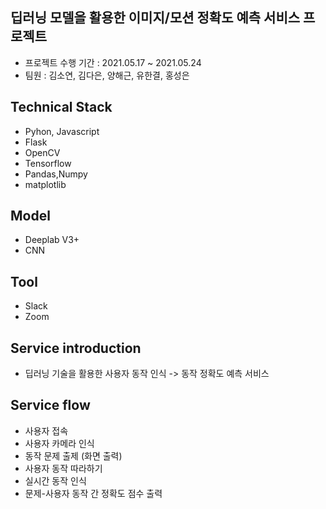 ## 딥러닝 모델을 활용한 이미지/모션 정확도 예측 서비스 프로젝트

- 프로젝트 수행 기간 : 2021.05.17 ~ 2021.05.24
- 팀원 : 김소연, 김다은, 양해근, 유한결, 홍성은

## Technical Stack
  - Pyhon, Javascript
  - Flask 
  - OpenCV
  - Tensorflow
  - Pandas,Numpy
  - matplotlib

## Model
  - Deeplab V3+
  - CNN 

## Tool 
  - Slack
  - Zoom 

## Service introduction 

  - 딥러닝 기술을 활용한 사용자 동작 인식 -> 동작 정확도 예측 서비스 

## Service flow 
  - 사용자 접속 
  - 사용자 카메라 인식 
  - 동작 문제 출제 (화면 출력)
  - 사용자 동작 따라하기
  - 실시간 동작 인식
  - 문제-사용자 동작 간 정확도 점수 출력 
